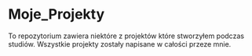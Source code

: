 # Moje_Projekty
To repozytorium zawiera niektóre z projektów które stworzyłem podczas studiów. Wszystkie projekty zostały napisane w całości przeze mnie.

